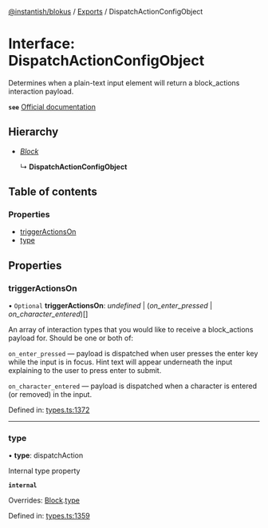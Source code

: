 [@instantish/blokus](../README.md) / [Exports](../modules.md) / DispatchActionConfigObject

# Interface: DispatchActionConfigObject

Determines when a plain-text input element will return a block_actions
interaction payload.

**`see`** [Official documentation](https://api.slack.com/reference/block-kit/composition-objects#dispatch_action_config)

## Hierarchy

* [*Block*](block.md)

  ↳ **DispatchActionConfigObject**

## Table of contents

### Properties

- [triggerActionsOn](dispatchactionconfigobject.md#triggeractionson)
- [type](dispatchactionconfigobject.md#type)

## Properties

### triggerActionsOn

• `Optional` **triggerActionsOn**: *undefined* \| (*on_enter_pressed* \| *on_character_entered*)[]

An array of interaction types that you would like to receive a
block_actions payload for. Should be one or both of:

`on_enter_pressed` — payload is dispatched when user presses the enter key
while the input is in focus. Hint text will appear underneath the input
explaining to the user to press enter to submit.

`on_character_entered` — payload is dispatched when a character is entered
(or removed) in the input.

Defined in: [types.ts:1372](https://github.com/instantish/blokus/blob/8b8e846/src/types.ts#L1372)

___

### type

• **type**: dispatchAction

Internal type property

**`internal`** 

Overrides: [Block](block.md).[type](block.md#type)

Defined in: [types.ts:1359](https://github.com/instantish/blokus/blob/8b8e846/src/types.ts#L1359)

